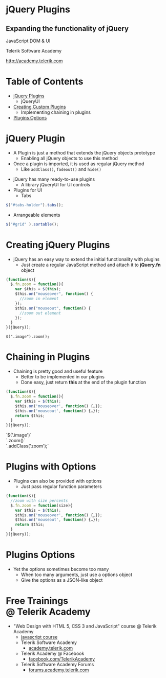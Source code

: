 <!-- section start -->
<!-- attr: { id:'title', hasScriptWrapper:true, class:'slide-title' } -->
# jQuery Plugins
## Expanding the functionality of jQuery

<aside class="signature">
	<p class="signature-course">JavaScript DOM & UI</p>
	<p class="signature-initiative">Telerik Software Academy</p>
	<a href="http://academy.telerik.com" class="signature-link">http://academy.telerik.com</a>
</aside>


<!-- section start -->
<!-- attr: { id:'table-of-contents' } -->
# Table of Contents
- [jQuery Plugins](#jquery-plugin)
  - jQueryUI
- [Creating Custom Plugins](#creating-plugins)
  - Implementing chaining in plugins
- [Plugins Options](#plugins-with-options)


<!-- section start -->
<!-- attr: { id:'jquery-plugin', showInPresentation:true, class:'slide-section' } -->
<!-- # jQuery Plugins -->


# jQuery Plugin
- A Plugin is just a method that extends the jQuery objects prototype
  - Enabling all jQuery objects to use this method
- Once a plugin is imported, it is used as regular jQuery method
  - Like `addClass()`, `fadeout()` and `hide()`


<!-- attr: { showInPresentation:true, hasScriptWrapper:true } -->
<!-- # jQuery Plugins -->
- jQuery has many ready-to-use plugins
  - A library jQueryUI for UI controls
- Plugins for UI
  - Tabs
```javascript
$("#tabs-holder").tabs();
```
  - Arrangeable elements
```javascript
$("#grid" ).sortable();
```

<!-- <img class="slide-image" showInPresentation="true" src="imgs/pic01.png" style="top:28.88%; left:59.47%; width:35.92%; z-index:1" /> -->
<!-- <img class="slide-image" showInPresentation="true" src="imgs/pic02.png" style="top:53.16%; left:59.47%; width:35.92%; z-index:1" /> -->


<!-- attr: { showInPresentation:true, class:'slide-section demo' } -->
<!-- # jQuery Plugins
## [Demo]() -->


<!-- section start -->
<!-- attr: { id:'creating-plugins', showInPresentation:true, class:'slide-section' } -->
<!-- # Creating Custom jQuery Plugins -->


<!-- attr: { hasScriptWrapper:true } -->
# Creating jQuery Plugins
- jQuery has an easy way to extend the initial functionality with plugins
  - Just create a regular JavaScript method and attach it to **jQuery.fn** object

```javascript
(function($){
  $.fn.zoom = function(){    
    var $this = $(this);
    $this.on("mouseover", function() {
      //zoom in element
    });
    $this.on("mouseout", function() {
      //zoom out element
    });
  }
}(jQuery));
```

<span class="balloon fragment" style="top:85%; left:48%">`$(".image").zoom();`</span>


<!-- attr: { showInPresentation:true, class:'slide-section demo' } -->
<!-- # Zoom Plugin
## [Demo]() -->


<!-- attr: { hasScriptWrapper:true } -->
# Chaining in Plugins 
- Chaining is pretty good and useful feature
  - Better to be implemented in our plugins
  - Done easy, just return **this** at the end of the plugin function

```javascript
(function($){
  $.fn.zoom = function(){    
    var $this = $(this);
    $this.on('mouseover', function() {…});
    $this.on('mouseout', function() {…});
    return $this;
  }
}(jQuery));
```

<span class="balloon fragment" style="top:75%; left:48%; width:250px">
`$('.image')`<br/>`.zoom()`<br/>`.addClass('zoom');`</span>


<!-- attr: { class:'slide-section demo', showInPresentation:true } -->
<!-- # Chaining in Plugins 
## [Demo]() -->


<!-- section start -->
<!-- attr: { id:'plugins-with-options', class:'slide-section', showInPresentation:true } -->
<!-- # Plugins with Options
## Creating plugins more customizable -->


<!-- attr: { class:'' } -->
# Plugins with Options
- Plugins can also be provided with options
  - Just pass regular function parameters

```javascript
(function($){
  //zoom with size percents
  $.fn.zoom = function(size){    
    var $this = $(this);
    $this.on('mouseover', function() {…});
    $this.on('mouseout', function() {…});
    return $this;
  }
}(jQuery));
```


<!-- attr: { class:'slide-section demo', showInPresentation:true } -->
<!-- # Plugins with Options
## [Demo]() -->


<!-- attr: { class:'' } -->
# Plugins Options
- Yet the options sometimes become too many
  - When too many arguments, just use a options object
  - Give the options as a JSON-like object


<!-- attr: { showInPresentation:true, class:'slide-section demo' } -->
<!-- # Plugins with Options Object
## [Demo]() -->


<!-- section start -->
<!-- attr: { hasScriptWrapper:true, class:"slide-section", showInPresentation:true } -->
<!-- # jQuery Plugins
## Questions -->


<!-- attr: { showInPresentation: true, hasScriptWrapper: true, style:'font-size: 0.9em' } -->
# Free Trainings<br/>@ Telerik Academy
- "Web Design with HTML 5, CSS 3 and JavaScript" course @ Telerik Academy
    - [javascript course](http://academy.telerik.com/student-courses/web-design-and-ui/javascript-fundamentals/about)
  - Telerik Software Academy
    - [academy.telerik.com](academy.telerik.com)
  - Telerik Academy @ Facebook
    - [facebook.com/TelerikAcademy](facebook.com/TelerikAcademy)
  - Telerik Software Academy Forums
    - [forums.academy.telerik.com](http://telerikacademy.com/Forum/Home)

<!-- <img class="slide-image" showInPresentation="true"  src="imgs/pic00.png" style="top:58.18%; left:90.52%; width:16.97%; z-index:-1" /> -->
